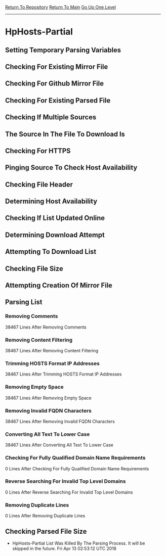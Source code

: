 [Return To Repository](https://github.com/deathbybandaid/piholeparser/)
[Return To Main](https://github.com/deathbybandaid/piholeparser/blob/master/RecentRunLogs/Mainlog.md)
[Go Up One Level](https://github.com/deathbybandaid/piholeparser/blob/master/RecentRunLogs/TopLevelScripts/30-Processing-Blacklists.md)
____________________________________
# HpHosts-Partial
## Setting Temporary Parsing Variables
## Checking For Existing Mirror File
## Checking For Github Mirror File
## Checking For Existing Parsed File
## Checking If Multiple Sources
## The Source In The File To Download Is
## Checking For HTTPS
## Pinging Source To Check Host Availability
## Checking File Header
## Determining Host Availability
## Checking If List Updated Online
## Determining Download Attempt
## Attempting To Download List
## Checking File Size
## Attempting Creation Of Mirror File
## Parsing List
### Removing Comments
38467 Lines After Removing Comments
### Removing Content Filtering
38467 Lines After Removing Content Filtering
### Trimming HOSTS Format IP Addresses
38467 Lines After Trimming HOSTS Format IP Addresses
### Removing Empty Space
38467 Lines After Removing Empty Space
### Removing Invalid FQDN Characters
38467 Lines After Removing Invalid FQDN Characters
### Converting All Text To Lower Case
38467 Lines After Converting All Text To Lower Case
### Checking For Fully Qualified Domain Name Requirements
0 Lines After Checking For Fully Qualified Domain Name Requirements
### Reverse Searching For Invalid Top Level Domains
0 Lines After Reverse Searching For Invalid Top Level Domains
### Removing Duplicate Lines
0 Lines After Removing Duplicate Lines
## Checking Parsed File Size
* HpHosts-Partial List Was Killed By The Parsing Process. It will be skipped in the future. Fri Apr 13 02:53:12 UTC 2018
